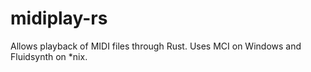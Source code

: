 # midiplay-rs
Allows playback of MIDI files through Rust. Uses MCI on Windows and Fluidsynth on *nix.
